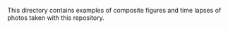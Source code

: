 This directory contains examples of composite figures and time lapses of photos taken with this repository.